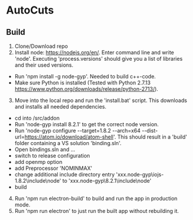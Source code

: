 # AutoCuts

## Build

1. Clone/Download repo
2. Install node: https://nodejs.org/en/. Enter command line and write 'node'. Executing 'process.versions' should give you a list of libraries and their used versions.
-  Run 'npm install -g node-gyp'. Needed to build c++-code.
-  Make sure Python is installed (Tested with Python 2.7.13 https://www.python.org/downloads/release/python-2713/).
3. Move into the local repo and run the 'install.bat' script. This downloads and installs all needed dependencies.
- cd into /src/addon
- Run 'node-gyp install 8.2.1' to get the correct node version.
- Run 'node-gyp configure --target=1.8.2 --arch=x64 --dist-url=https://atom.io/download/atom-shell'. This should result in a 'build' folder containing a VS solution 'binding.sln'.
- Open bindings.sln and ...
- switch to release configuration
- add openmp option
- add Preprocessor 'NOMINMAX'
- change additional include directory entry 'xxx\.node-gyp\iojs-1.8.2\include\node' to 'xxx\.node-gyp\8.2.1\include\node'
- build
4. Run 'npm run electron-build' to build and run the app in production mode.
5. Run 'npm run electron' to just run the built app without rebuilding it.